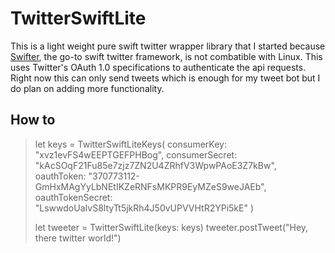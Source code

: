 # TwitterSwiftLite

This is a light weight pure swift twitter wrapper library that I started because [Swifter](https://github.com/mattdonnelly/Swifter), the go-to swift twitter framework, is not combatible with Linux. This uses Twitter's OAuth 1.0 specifications to authenticate the api requests. Right now this can only send tweets which is enough for my tweet bot but I do plan on adding more functionality. 

## How to
> let keys = TwitterSwiftLiteKeys(
>   consumerKey: "xvz1evFS4wEEPTGEFPHBog",
>   consumerSecret: "kAcSOqF21Fu85e7zjz7ZN2U4ZRhfV3WpwPAoE3Z7kBw",
>   oauthToken: "370773112-GmHxMAgYyLbNEtIKZeRNFsMKPR9EyMZeS9weJAEb",
>   oauthTokenSecret: "LswwdoUaIvS8ltyTt5jkRh4J50vUPVVHtR2YPi5kE"
> )  
> 
> let tweeter = TwitterSwiftLite(keys: keys)
> tweeter.postTweet("Hey, there twitter world!")
  
